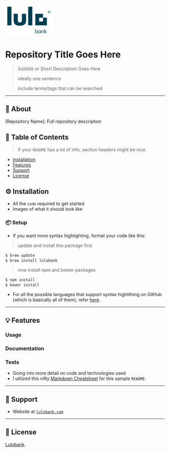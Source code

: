 <p align="left">
    <a href="https://www.lulobank.com" rel="noopener">
    <img height=100px src="logo.png" alt="LuloBank"></a>
</p>

# Repository Title Goes Here

> Subtitle or Short Description Goes Here

> ideally one sentence

> include terms/tags that can be searched


---
## 🧐 About <a name="about"></a>

[Repository Name]: Full repository description

## 📝 Table of Contents

> If your `README` has a lot of info, section headers might be nice.

- [Installation](#installation)
- [Features](#features)
- [Support](#support)
- [License](#license)


## ⚙️ Installation <a name="installation"></a>

- All the `code` required to get started
- Images of what it should look like

### 📦 Setup

- If you want more syntax highlighting, format your code like this:

> update and install this package first

```shell
$ brew update
$ brew install lulobank
```

> now install npm and bower packages

```shell
$ npm install
$ bower install
```

- For all the possible languages that support syntax highlithing on GitHub (which is basically all of them), refer <a href="https://github.com/github/linguist/blob/master/lib/linguist/languages.yml" target="_blank">here</a>.

---

## 💡 Features <a name="features"></a>
### Usage
### Documentation
### Tests

- Going into more detail on code and technologies used
- I utilized this nifty <a href="https://github.com/adam-p/markdown-here/wiki/Markdown-Cheatsheet" target="_blank">Markdown Cheatsheet</a> for this sample `README`.

---

## 🙋 Support <a name="support"></a>

- Website at <a href="http://www.lulobank.com" target="_blank">`lulobank.com`</a>

---

## 📝 License  <a name="license"></a>

<a href="http://www.lulobank.com" target="_blank">Lulobank</a>.